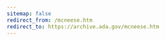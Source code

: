 ```yaml
---
sitemap: false 
redirect_from: /mcneese.htm 
redirect_to: https://archive.ada.gov/mcneese.htm 
---
```

